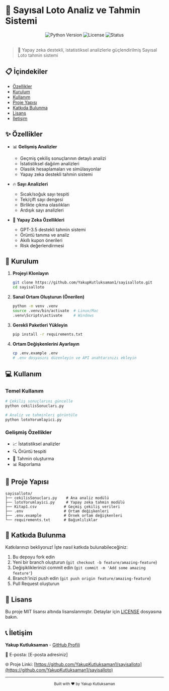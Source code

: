 # 🎲 Sayısal Loto Analiz ve Tahmin Sistemi

<div align="center">
  <img src="https://img.shields.io/badge/Python-3.8%2B-blue" alt="Python Version">
  <img src="https://img.shields.io/badge/License-MIT-green" alt="License">
  <img src="https://img.shields.io/badge/Status-Active-brightgreen" alt="Status">
</div>

<br>

> 🔮 Yapay zeka destekli, istatistiksel analizlerle güçlendirilmiş Sayısal Loto tahmin sistemi

## 📋 İçindekiler

- [Özellikler](#-özellikler)
- [Kurulum](#-kurulum)
- [Kullanım](#-kullanım)
- [Proje Yapısı](#-proje-yapısı)
- [Katkıda Bulunma](#-katkıda-bulunma)
- [Lisans](#-lisans)
- [İletişim](#-iletişim)

## ✨ Özellikler

- 📊 **Gelişmiş Analizler**
  - Geçmiş çekiliş sonuçlarının detaylı analizi
  - İstatistiksel dağılım analizleri
  - Olasılık hesaplamaları ve simülasyonlar
  - Yapay zeka destekli tahmin sistemi

- 🔥 **Sayı Analizleri**
  - Sıcak/soğuk sayı tespiti
  - Tek/çift sayı dengesi
  - Birlikte çıkma olasılıkları
  - Ardışık sayı analizleri

- 🤖 **Yapay Zeka Özellikleri**
  - GPT-3.5 destekli tahmin sistemi
  - Örüntü tanıma ve analiz
  - Akıllı kupon önerileri
  - Risk değerlendirmesi

## 🚀 Kurulum

1. **Projeyi Klonlayın**
   ```bash
   git clone https://github.com/YakupKutluksaman1/sayisalloto.git
   cd sayisalloto
   ```

2. **Sanal Ortam Oluşturun (Önerilen)**
   ```bash
   python -m venv .venv
   source .venv/bin/activate  # Linux/Mac
   .venv\Scripts\activate     # Windows
   ```

3. **Gerekli Paketleri Yükleyin**
   ```bash
   pip install -r requirements.txt
   ```

4. **Ortam Değişkenlerini Ayarlayın**
   ```bash
   cp .env.example .env
   # .env dosyasını düzenleyin ve API anahtarınızı ekleyin
   ```

## 💻 Kullanım

### Temel Kullanım
```bash
# Çekiliş sonuçlarını güncelle
python cekilisSonucları.py

# Analiz ve tahminleri görüntüle
python lotoYorumlayici.py
```

### Gelişmiş Özellikler
- 📈 İstatistiksel analizler
- 🔍 Örüntü tespiti
- 🎯 Tahmin oluşturma
- 📊 Raporlama

## 📁 Proje Yapısı

```
sayisalloto/
├── cekilisSonucları.py    # Ana analiz modülü
├── lotoYorumlayici.py     # Yapay zeka tahmin modülü
├── Kitap1.csv            # Geçmiş çekiliş verileri
├── .env                  # Ortam değişkenleri
├── .env.example          # Örnek ortam değişkenleri
└── requirements.txt      # Bağımlılıklar
```

## 🤝 Katkıda Bulunma

Katkılarınızı bekliyoruz! İşte nasıl katkıda bulunabileceğiniz:

1. Bu depoyu fork edin
2. Yeni bir branch oluşturun (`git checkout -b feature/amazing-feature`)
3. Değişikliklerinizi commit edin (`git commit -m 'Add some amazing feature'`)
4. Branch'inizi push edin (`git push origin feature/amazing-feature`)
5. Pull Request oluşturun

## 📄 Lisans

Bu proje MIT lisansı altında lisanslanmıştır. Detaylar için [LICENSE](LICENSE) dosyasına bakın.

## 📞 İletişim

**Yakup Kutluksaman** - [GitHub Profili](https://github.com/YakupKutluksaman1)

📧 E-posta: [E-posta adresiniz]

🌐 Proje Linki: [https://github.com/YakupKutluksaman1/sayisalloto](https://github.com/YakupKutluksaman1/sayisalloto)

---

<div align="center">
  <sub>Built with ❤️ by Yakup Kutluksaman</sub>
</div> 